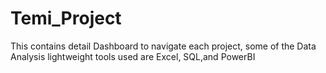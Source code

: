 # Temi_Project
This contains detail Dashboard to navigate each project, some of the Data Analysis lightweight tools used are Excel, SQL,and PowerBI
